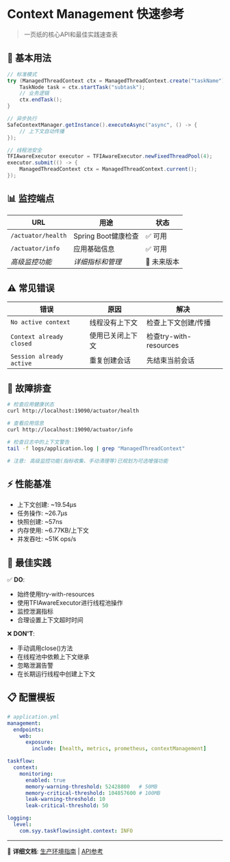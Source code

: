 # Context Management 快速参考

> 一页纸的核心API和最佳实践速查表

## 🚀 基本用法

```java
// 标准模式
try (ManagedThreadContext ctx = ManagedThreadContext.create("taskName")) {
    TaskNode task = ctx.startTask("subtask");
    // 业务逻辑
    ctx.endTask();
}

// 异步执行
SafeContextManager.getInstance().executeAsync("async", () -> {
    // 上下文自动传播
});

// 线程池安全
TFIAwareExecutor executor = TFIAwareExecutor.newFixedThreadPool(4);
executor.submit(() -> {
    ManagedThreadContext ctx = ManagedThreadContext.current();
});
```

## 📊 监控端点

| URL | 用途 | 状态 |
|-----|------|------|
| `/actuator/health` | Spring Boot健康检查 | ✅ 可用 |
| `/actuator/info` | 应用基础信息 | ✅ 可用 |
| *高级监控功能* | *详细指标和管理* | 🔄 未来版本 |

## ⚠️ 常见错误

| 错误 | 原因 | 解决 |
|------|------|------|
| `No active context` | 线程没有上下文 | 检查上下文创建/传播 |
| `Context already closed` | 使用已关闭上下文 | 检查try-with-resources |
| `Session already active` | 重复创建会话 | 先结束当前会话 |

## 🔧 故障排查

```bash
# 检查应用健康状态
curl http://localhost:19090/actuator/health

# 查看应用信息
curl http://localhost:19090/actuator/info

# 检查日志中的上下文警告
tail -f logs/application.log | grep "ManagedThreadContext"

# 注意: 高级监控功能(指标收集、手动清理等)已规划为可选增强功能
```

## ⚡ 性能基准

- 上下文创建: ~19.54μs
- 任务操作: ~26.7μs  
- 快照创建: ~57ns
- 内存使用: ~6.77KB/上下文
- 并发吞吐: ~51K ops/s

## 🎯 最佳实践

✅ **DO**:
- 始终使用try-with-resources
- 使用TFIAwareExecutor进行线程池操作
- 监控泄漏指标
- 合理设置上下文超时时间

❌ **DON'T**:
- 手动调用close()方法
- 在线程池中依赖上下文继承
- 忽略泄漏告警
- 在长期运行线程中创建上下文

## 📋 配置模板

```yaml
# application.yml
management:
  endpoints:
    web:
      exposure:
        include: [health, metrics, prometheus, contextManagement]

taskflow:
  context:
    monitoring:
      enabled: true
      memory-warning-threshold: 52428800   # 50MB
      memory-critical-threshold: 104857600 # 100MB
      leak-warning-threshold: 10
      leak-critical-threshold: 50

logging:
  level:
    com.syy.taskflowinsight.context: INFO
```

---
📖 **详细文档**: [生产环境指南](context-management-production-guide.md) | [API参考](context-management-api-reference.md)